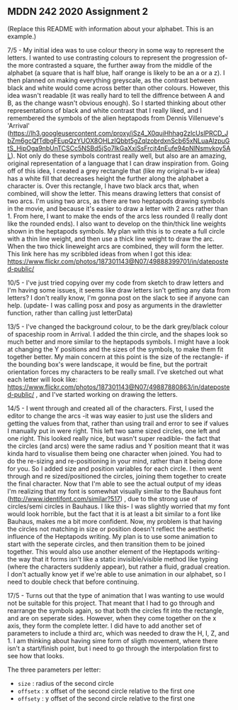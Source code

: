 ## MDDN 242 2020 Assignment 2

(Replace this README with information about your alphabet. This is an example.)

7/5 - My initial idea was to use colour theory in some way to represent the letters. I wanted to use contrasting colours to represent the progression of- the more contrasted a square, the further away from the middle of the alphabet (a square that is half blue, half orange is likely to be an a or a z). I then planned on making everything greyscale, as the contrast between black and white would come across better than other colours. However, this idea wasn't  readable (it was really hard to tell the diffrence between A and B, as the change wasn't obvious enough). So I started thinking about other representations of black and white contrast that I really liked, and I remembered the symbols of the alien heptapods from Dennis Villenueve's 'Arrival' (https://lh3.googleusercontent.com/proxy/iSz4_X0quiHhhag2zlcUslPRCD_JbZm6gcQfTdbgFEupQzYUOX8OHLzIQbbt5gZqlzobrdxnScb65xNLuaAlzpuGtS_HipOga9nbUnTCSCc5NSBd5jSo7IkGaXxjSsFrcjt4nEufe94pNlNsmvkoy5AL). Not only do these symbols contrast really well, but also are an amazing, original representation of a language that I can draw inspiration from. 
Going off of this idea, I created a grey rectangle that (like my original b+w idea) has a white fill that decreases height the further along the alphabet a character is. Over this rectangle, I have two black arcs that, when combined, will show the letter. This means drawing letters that consist of two arcs. I'm using two arcs, as there are two heptapods drawing symbols in the movie, and because it's easier to draw a letter with 2 arcs rather than 1. 
From here, I want to make the ends of the arcs less rounded (I really dont like the rounded ends). I also want to develop on the thin/thick line weights shown in the heptapods symbols. My plan with this is to create a full circle with a thin line weight, and then use a thick line weight to draw the arc. When the two thick lineweight arcs are combined, they will form the letter. This link here has my scribbled ideas from when I got this idea: https://www.flickr.com/photos/187301143@N07/49888399701/in/dateposted-public/  

10/5 - I've just tried copying over my code from sketch to draw letters and I'm having some issues, it seems like draw letters isn't getting any data from letters? I don't really know, I'm gonna post on the slack to see if anyone can help. (update- I was calling posx and posy as arguments in the drawletter function, rather than calling just letterData)

13/5 - I've changed the background colour, to be the dark grey/black colour of spaceship room in Arrival. I added the thin circle, and the shapes look so much better and more similar to the heptapods symbols. I might have a look at changing the Y positions and the sizes of the symbols, to make them fit together better. My main concern at this point is the size of the rectangle- if the bounding box's were landscape, it would be fine, but the portrait orientation forces my characters to be really small. I've sketched out what each letter will look like: https://www.flickr.com/photos/187301143@N07/49887880863/in/dateposted-public/ , and I've started working on drawing the letters.

14/5 - I went through and created all of the characters. First, I used the editor to change the arcs -it was way easier to just use the sliders and getting the values from that, rather than using trail and error to see if values I manually put in were right. This left two same sized circles, one left and one right. This looked really nice, but wasn't super readible- the fact that the circles (and arcs) were the same radius and Y position meant that it was kinda hard to visualise them being one character when joined. You had to do the re-sizing and re-positioning in your mind, rather than it being done for you. So I added size and position variables for each circle. I then went through and re sized/positioned the circles, joining them together to create the final character. Now that I'm able to see the actual output of my ideas I'm realizing that my font is somewhat visually similar to the Bauhaus font (http://www.identifont.com/similar?517) , due to the strong use of circles/semi circles in Bauhaus. I like this- I was slightly worried that my font would look horrible, but the fact that it is at least a bit similar to a font like Bauhaus, makes me a bit more confident. Now, my problem is that having the circles not matching in size or position doesn't reflect the aesthetic influence of the Heptapods writing. My plan is to use some animation to start with the seperate circles, and then transition them to be joined together. This would also use another element of the Heptapods writing- the way that it forms isn't like a static invisible/visible method like typing (where the characters suddenly appear), but rather a fluid, gradual creation. I don't actually know yet if we're able to use animation in our alphabet, so I need to double check that before continuing.

17/5 - Turns out that the type of animation that I was wanting to use would not be suitable for this project. That meant that I had to go through and rearrange the symbols again, so that both the circles fit into the rectangle, and are on seperate sides. However, when they come together on the x axis, they form the complete letter. I did have to add another set of parameters to include a third arc, which was needed to draw the H, I, Z, and 1. I am thinking about having sime form of sligth movement, where there isn't a start/finish point, but i need to go through the interpolation first to see how that looks.


The three parameters per letter:
  * `size` : radius of the second circle
  * `offsetx` : x offset of the second circle relative to the first one
  * `offsety` : y offset of the second circle relative to the first one

